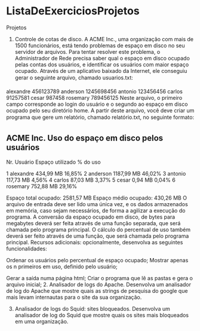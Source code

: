 # ListaDeExerciciosProjetos



Projetos
1. Controle de cotas de disco. A ACME Inc., uma organização com mais de 1500 funcionários, está tendo problemas de espaço em disco no seu servidor de arquivos. Para tentar resolver este problema, o Administrador de Rede precisa saber qual o espaço em disco ocupado pelas contas dos usuários, e identificar os usuários com maior espaço ocupado. Através de um aplicativo baixado da Internet, ele conseguiu gerar o seguinte arquivo, chamado usuarios.txt:


alexandre       456123789
anderson        1245698456
antonio         123456456
carlos          91257581
cesar           987458
rosemary        789456125
Neste arquivo, o primeiro campo corresponde ao login do usuário e o segundo ao espaço em disco ocupado pelo seu diretório home. A partir deste arquivo, você deve criar um programa que gere um relatório, chamado relatório.txt, no seguinte formato:


ACME Inc.           Uso do espaço em disco pelos usuários
------------------------------------------------------------------------
Nr.  Usuário        Espaço utilizado     % do uso

1    alexandre       434,99 MB            16,85%
2    anderson       1187,99 MB            46,02%
3    antonio         117,73 MB             4,56%
4    carlos           87,03 MB             3,37%
5    cesar             0,94 MB             0,04%
6    rosemary        752,88 MB            29,16%

Espaço total ocupado: 2581,57 MB
Espaço médio ocupado: 430,26 MB
O arquivo de entrada deve ser lido uma única vez, e os dados armazenados em memória, caso sejam necessários, de forma a agilizar a execução do programa. A conversão da espaço ocupado em disco, de bytes para megabytes deverá ser feita através de uma função separada, que será chamada pelo programa principal. O cálculo do percentual de uso também deverá ser feito através de uma função, que será chamada pelo programa principal.
Recursos adicionais: opcionalmente, desenvolva as seguintes funcionalidades:

Ordenar os usuários pelo percentual de espaço ocupado;
Mostrar apenas os n primeiros em uso, definido pelo usuário;

Gerar a saída numa página html;
Criar o programa que lê as pastas e gera o arquivo inicial;
2. Analisador de logs do Apache. Desenvolva um analisador de log do Apache que mostre quais as strings de pesquisa do google que mais levam internautas para o site da sua organização.

3. Analisador de logs do Squid: sites bloqueados. Desenvolva um analisador de log do Squid que mostre quais os sites mais bloqueados em uma organização.